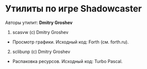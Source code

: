 ﻿# Утилиты по игре Shadowcaster

Авторы утилит: **Dmitry Groshev**

1. scasvw (c) Dmitry Groshev
 * Просмотр графики. Исходный код: Forth (см. forth.ru).

2. sclibunp (c) Dmitry Groshev
 * Распаковка ресурсов. Исходный код: Turbo Pascal.


